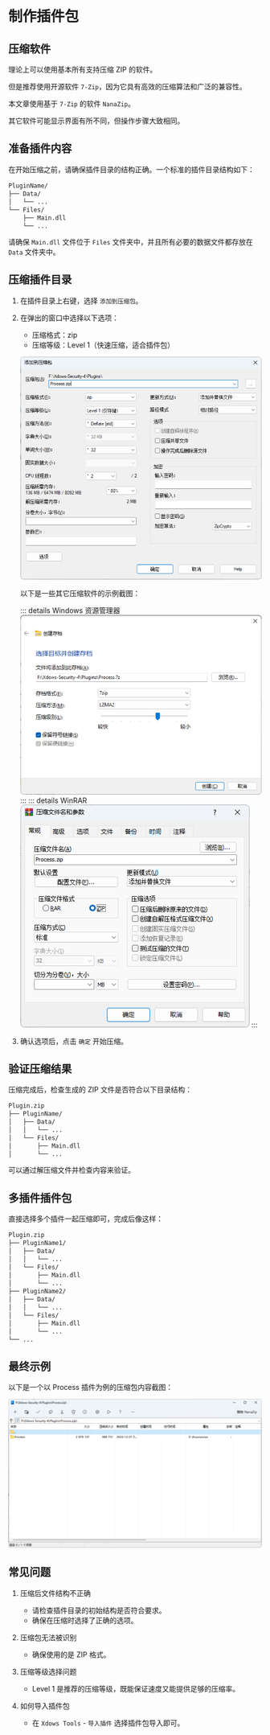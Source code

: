 # 制作插件包

## 压缩软件

理论上可以使用基本所有支持压缩 ZIP 的软件。

但是推荐使用开源软件 `7-Zip`，因为它具有高效的压缩算法和广泛的兼容性。

本文章使用基于 `7-Zip` 的软件 `NanaZip`。

其它软件可能显示界面有所不同，但操作步骤大致相同。

## 准备插件内容

在开始压缩之前，请确保插件目录的结构正确。一个标准的插件目录结构如下：

```
PluginName/
├── Data/
│   └── ...
└── Files/
    ├── Main.dll
    └── ...
```

请确保 `Main.dll` 文件位于 `Files` 文件夹中，并且所有必要的数据文件都存放在 `Data` 文件夹中。

## 压缩插件目录

1. 在插件目录上右键，选择 `添加到压缩包`。

2. 在弹出的窗口中选择以下选项：

   - 压缩格式：zip
   - 压缩等级：Level 1（快速压缩，适合插件包）

   ![截图1-NanaZip](./../../PNG/Pack-1.png)

   以下是一些其它压缩软件的示例截图：

   ::: details Windows 资源管理器
      ![截图1-Windows-资源管理器](./../../PNG/Pack-1-1.png)
   :::
   ::: details WinRAR
      ![截图1-WinRAR](./../../PNG/Pack-1-2.png)
   :::

3. 确认选项后，点击 `确定` 开始压缩。

## 验证压缩结果

压缩完成后，检查生成的 ZIP 文件是否符合以下目录结构：

```
Plugin.zip
├── PluginName/
│   ├── Data/
│   │   └── ...
│   └── Files/
│       ├── Main.dll
│       └── ...
```

可以通过解压缩文件并检查内容来验证。

## 多插件插件包

直接选择多个插件一起压缩即可，完成后像这样：

```
Plugin.zip
├── PluginName1/
│   ├── Data/
│   │   └── ...
│   └── Files/
│       ├── Main.dll
│       └── ...
├── PluginName2/
│   ├── Data/
│   │   └── ...
│   └── Files/
│       ├── Main.dll
│       └── ...
└── ...
```

## 最终示例

以下是一个以 Process 插件为例的压缩包内容截图：

![截图2](./../../PNG/Pack-2.png)

## 常见问题

1. 压缩后文件结构不正确
   - 请检查插件目录的初始结构是否符合要求。
   - 确保在压缩时选择了正确的选项。

2. 压缩包无法被识别
   - 确保使用的是 ZIP 格式。

3. 压缩等级选择问题
   - Level 1 是推荐的压缩等级，既能保证速度又能提供足够的压缩率。

4. 如何导入插件包
   - 在 `Xdows Tools` - `导入插件` 选择插件包导入即可。